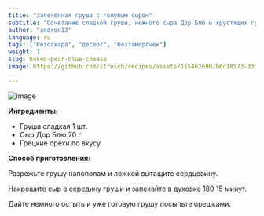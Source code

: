 ```yaml
---
title: "Запечённая груша с голубым сыром"
subtitle: "Сочетание сладкой груши, нежного сыра Дор Блю и хрустящих грецких орехов в уютном десерте."
author: "andron13"
language: ru
tags: ["безсахара", "десерт", "беззаморочек"]
weight: 1
slug: baked-pear-blue-cheese
image: https://github.com/stroich/recipes/assets/115462690/b6c18573-3375-4506-85f7-743e2ab0c405

---
```


![image](https://github.com/stroich/recipes/assets/115462690/b6c18573-3375-4506-85f7-743e2ab0c405)

**Ингредиенты:**

* Груша сладкая 1 шт.
* Сыр Дор Блю 70 г
* Грецкие орехи по вкусу


**Способ приготовления:**

Разрежьте грушу напополам и ложкой вытащите сердцевину.

Накрошите сыр в середину груши и запекайте в духовке 180 15 минут.

Дайте немного остыть и уже готовую грушу посыпьте орешками.

